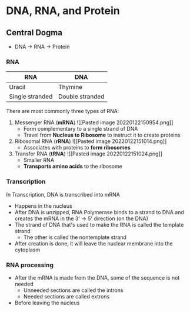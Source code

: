 # DNA, RNA, and Protein
## Central Dogma
- DNA -> RNA -> Protein
### RNA
| RNA             | DNA             |
| --------------- | --------------- |
| Uracil          | Thymine         |
| Single stranded | Double stranded | 

There are most commonly three types of RNA:
1. Messenger RNA (**mRNA**)
	![[Pasted image 20220122150954.png]]
	- Form complementary to a single strand of DNA
	- Travel from **Nucleus to Ribosome** to instruct it to create proteins
2. Ribosomal RNA (**rRNA**)
	![[Pasted image 20220122151014.png]]
	- Associates with proteins to **form ribosomes**
3. Transfer RNA (**tRNA**)
	![[Pasted image 20220122151024.png]]
	- Smaller RNA
	- **Transports amino acids** to the ribosome

### Transcription
In Transcription, DNA is transcribed into mRNA
- Happens in the nucleus
- After DNA is unzipped, RNA Polymerase binds to a strand to DNA and creates the mRNA in the 3' -> 5' direction (on the DNA)
- The strand of DNA that's used to make the RNA is called the template strand
	- The other is called the nontemplate strand
- After creation is done, it will leave the nuclear membrane into the cytoplasm

### RNA processing
- After the mRNA is made from the DNA, some of the sequence is not needed
	- Unneeded sections are called the introns
	- Needed sections are called extrons
- Before leaving the nucleus
	